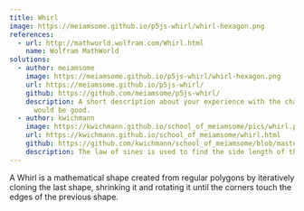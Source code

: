```yaml
---
title: Whirl
image: https://meiamsome.github.io/p5js-whirl/whirl-hexagon.png
references:
  - url: http://mathworld.wolfram.com/Whirl.html
    name: Wolfram MathWorld
solutions:
  - author: meiamsome
    image: https://meiamsome.github.io/p5js-whirl/whirl-hexagon.png
    url: https://meiamsome.github.io/p5js-whirl/
    github: https://github.com/meiamsome/p5js-whirl/
    description: A short description about your experience with the challenge
      would be good.
  - author: kwichmann
    image: https://kwichmann.github.io/school_of_meiamsome/pics/whirl.png
    url: https://kwichmann.github.io/school_of_meiamsome/whirl.html
    github: https://github.com/kwichmann/school_of_meiamsome/blob/master/docs/whirl.html
    description: The law of sines is used to find the side length of the new polygon.
---
```

A Whirl is a mathematical shape created from regular polygons by iteratively
cloning the last shape, shrinking it and rotating it until the corners touch
the edges of the previous shape.
